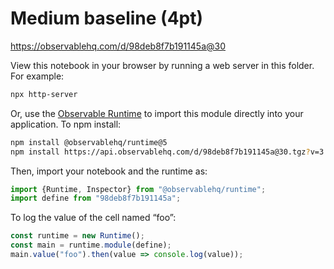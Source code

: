 # Medium baseline (4pt)

https://observablehq.com/d/98deb8f7b191145a@30

View this notebook in your browser by running a web server in this folder. For
example:

~~~sh
npx http-server
~~~

Or, use the [Observable Runtime](https://github.com/observablehq/runtime) to
import this module directly into your application. To npm install:

~~~sh
npm install @observablehq/runtime@5
npm install https://api.observablehq.com/d/98deb8f7b191145a@30.tgz?v=3
~~~

Then, import your notebook and the runtime as:

~~~js
import {Runtime, Inspector} from "@observablehq/runtime";
import define from "98deb8f7b191145a";
~~~

To log the value of the cell named “foo”:

~~~js
const runtime = new Runtime();
const main = runtime.module(define);
main.value("foo").then(value => console.log(value));
~~~
